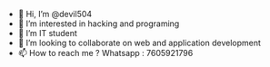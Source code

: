 - 👋 Hi, I’m @devil504
- 👀 I’m interested in hacking and programing
- 🌱 I’m IT student
- 💞️ I’m looking to collaborate on web and application development
- 📫 How to reach me ? Whatsapp : 7605921796

<!---
devil504/devil504 is a ✨ special ✨ repository because its `README.md` (this file) appears on your GitHub profile.
You can click the Preview link to take a look at your changes.
--->
